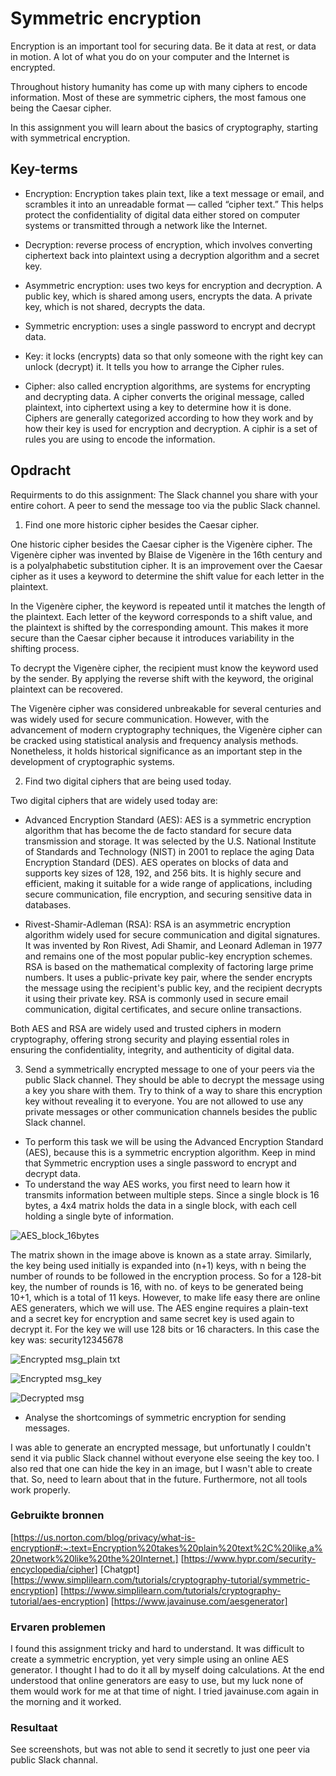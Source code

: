 # Symmetric encryption

Encryption is an important tool for securing data. Be it data at rest, or data in motion. A lot of what you do on your computer and the Internet is encrypted.

Throughout history humanity has come up with many ciphers to encode information. Most of these are symmetric ciphers, the most famous one being the Caesar cipher.

In this assignment you will learn about the basics of cryptography, starting with symmetrical encryption.


## Key-terms

- Encryption: Encryption takes plain text, like a text message or email, and scrambles it into an unreadable format — called “cipher text.” This helps protect the confidentiality of digital data either stored on computer systems or transmitted  through a network like the Internet. 

- Decryption: reverse process of encryption, which involves converting ciphertext back into plaintext using a decryption algorithm and a secret key.

- Asymmetric encryption: uses two keys for encryption and decryption. A public key, which is shared among users, encrypts the data. A private key, which is not shared, decrypts the data. 

- Symmetric encryption: uses a single password to encrypt and decrypt data.

- Key:  it locks (encrypts) data so that only someone with the right key can unlock (decrypt) it. It tells you how to arrange the Cipher rules.

- Cipher: also called encryption algorithms, are systems for encrypting and decrypting data. A cipher converts the original message, called plaintext, into ciphertext using a key to determine how it is done.
Ciphers are generally categorized according to how they work and by how their key is used for encryption and decryption.
A ciphir is a set of rules you are using to encode the information.


## Opdracht

Requirments to do this assignment:
The Slack channel you share with your entire cohort.
A peer to send the message too via the public Slack channel.


1. Find one more historic cipher besides the Caesar cipher.

One historic cipher besides the Caesar cipher is the Vigenère cipher. The Vigenère cipher was invented by Blaise de Vigenère in the 16th century and is a polyalphabetic substitution cipher. It is an improvement over the Caesar cipher as it uses a keyword to determine the shift value for each letter in the plaintext.

In the Vigenère cipher, the keyword is repeated until it matches the length of the plaintext. Each letter of the keyword corresponds to a shift value, and the plaintext is shifted by the corresponding amount. This makes it more secure than the Caesar cipher because it introduces variability in the shifting process.

To decrypt the Vigenère cipher, the recipient must know the keyword used by the sender. By applying the reverse shift with the keyword, the original plaintext can be recovered.

The Vigenère cipher was considered unbreakable for several centuries and was widely used for secure communication. However, with the advancement of modern cryptography techniques, the Vigenère cipher can be cracked using statistical analysis and frequency analysis methods. Nonetheless, it holds historical significance as an important step in the development of cryptographic systems.

2. Find two digital ciphers that are being used today.

Two digital ciphers that are widely used today are:

- Advanced Encryption Standard (AES): AES is a symmetric encryption algorithm that has become the de facto standard for secure data transmission and storage. It was selected by the U.S. National Institute of Standards and Technology (NIST) in 2001 to replace the aging Data Encryption Standard (DES). AES operates on blocks of data and supports key sizes of 128, 192, and 256 bits. It is highly secure and efficient, making it suitable for a wide range of applications, including secure communication, file encryption, and securing sensitive data in databases.

- Rivest-Shamir-Adleman (RSA): RSA is an asymmetric encryption algorithm widely used for secure communication and digital signatures. It was invented by Ron Rivest, Adi Shamir, and Leonard Adleman in 1977 and remains one of the most popular public-key encryption schemes. RSA is based on the mathematical complexity of factoring large prime numbers. It uses a public-private key pair, where the sender encrypts the message using the recipient's public key, and the recipient decrypts it using their private key. RSA is commonly used in secure email communication, digital certificates, and secure online transactions.

Both AES and RSA are widely used and trusted ciphers in modern cryptography, offering strong security and playing essential roles in ensuring the confidentiality, integrity, and authenticity of digital data.

3. Send a symmetrically encrypted message to one of your peers via the public Slack channel. They should be able to decrypt the message using a key you share with them. Try to think of a way to share this encryption key without revealing it to everyone. You are not allowed to use any private messages or other communication channels besides the public Slack channel. 

- To perform this task we will be using the Advanced Encryption Standard (AES), because this is a symmetric encryption algorithm. Keep in mind that Symmetric encryption uses a single password to encrypt and decrypt data.
- To understand the way AES works, you first need to learn how it transmits information between multiple steps. Since a single block is 16 bytes, a 4x4 matrix holds the data in a single block, with each cell holding a single byte of information.

![AES_block_16bytes](/00_includes/Security/Sec_4/AES_block_16bytes.jpg)

The matrix shown in the image above is known as a state array. Similarly, the key being used initially is expanded into (n+1) keys, with n being the number of rounds to be followed in the encryption process. So for a 128-bit key, the number of rounds is 16, with no. of keys to be generated being 10+1, which is a total of 11 keys.
However, to make life easy there are online AES generaters, which we will use.
The AES engine requires a plain-text and a secret key for encryption and same secret key is used again to decrypt it. For the key we will use 128 bits or 16 characters. In this case the key was: security12345678 

![Encrypted msg_plain txt](/00_includes/Security/Sec_4/Encrypted%20msg_plain%20txt.jpg)

![Encrypted msg_key](/00_includes/Security/Sec_4/Encrypted%20msg_key.jpg)

![Decrypted msg](/00_includes/Security/Sec_4/Decrypted%20msg.jpg)


- Analyse the shortcomings of symmetric encryption for sending messages.

I was able to generate an encrypted message, but unfortunatly I couldn't send it via public Slack channel without everyone else seeing the key too.
I also red that one can hide the key in an image, but I wasn't able to create that. So, need to learn about that in the future.
Furthermore, not all tools work properly.


### Gebruikte bronnen

[https://us.norton.com/blog/privacy/what-is-encryption#:~:text=Encryption%20takes%20plain%20text%2C%20like,a%20network%20like%20the%20Internet.]
[https://www.hypr.com/security-encyclopedia/cipher]
[Chatgpt]
[https://www.simplilearn.com/tutorials/cryptography-tutorial/symmetric-encryption]
[https://www.simplilearn.com/tutorials/cryptography-tutorial/aes-encryption]
[https://www.javainuse.com/aesgenerator]


### Ervaren problemen

I found this assignment tricky and hard to understand. It was difficult to create a symmetric encryption, yet very simple using an online AES generator. I thought I had to do it all by myself doing calculations. 
At the end understood that online generators are easy to use, but my luck none of them would work for me at that time of night. I tried javainuse.com again in the morning and it worked.

### Resultaat
See screenshots, but was not able to send it secretly to just one peer via public Slack channal.